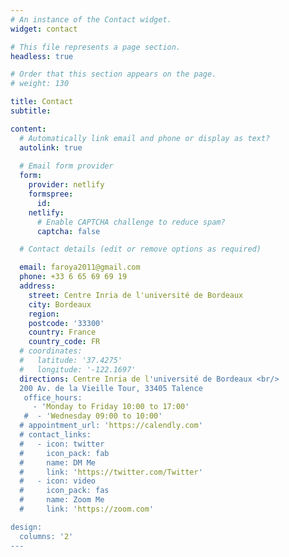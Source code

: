 ```yaml
---
# An instance of the Contact widget.
widget: contact

# This file represents a page section.
headless: true

# Order that this section appears on the page.
# weight: 130

title: Contact
subtitle:

content:
  # Automatically link email and phone or display as text?
  autolink: true
  
  # Email form provider
  form:
    provider: netlify
    formspree:
      id:
    netlify:
      # Enable CAPTCHA challenge to reduce spam?
      captcha: false

  # Contact details (edit or remove options as required)

  email: faroya2011@gmail.com
  phone: +33 6 65 69 69 19
  address:
    street: Centre Inria de l'université de Bordeaux
    city: Bordeaux  
    region: 
    postcode: '33300'
    country: France
    country_code: FR
  # coordinates:
  #   latitude: '37.4275'
  #   longitude: '-122.1697'
  directions: Centre Inria de l'université de Bordeaux <br/>
  200 Av. de la Vieille Tour, 33405 Talence
   office_hours:
     - 'Monday to Friday 10:00 to 17:00'
   #  - 'Wednesday 09:00 to 10:00'
  # appointment_url: 'https://calendly.com'
  # contact_links:
  #   - icon: twitter
  #     icon_pack: fab
  #     name: DM Me
  #     link: 'https://twitter.com/Twitter'
  #   - icon: video
  #     icon_pack: fas
  #     name: Zoom Me
  #     link: 'https://zoom.com'

design:
  columns: '2'
---
```

